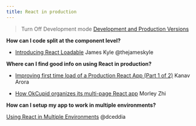 ```yaml
---
title: React in production
---
```


> Turn Off Development mode [Development and Production Versions](https://facebook.github.io/react/docs/installation.html#development-and-production-versions)


**How can I code split at the component level?**
* [Introducing React Loadable](https://medium.com/@thejameskyle/react-loadable-2674c59de178) James Kyle @thejameskyle

**Where can I find good info on using React in production?**

* [Improving first time load of a Production React App (Part 1 of 2)](https://hackernoon.com/improving-first-time-load-of-a-production-react-app-part-1-of-2-e7494a7c7ab0#.2yvoqi46t) Kanav Arora

* [How OkCupid organizes its multi-page React app](https://tech.okcupid.com/how-okcupid-organizes-its-multi-page-react-app) Morley Zhi


**How can I setup my app to work in multiple environments?**

[Using React in Multiple Environments](https://daveceddia.com/multiple-environments-with-react) @dceddia
